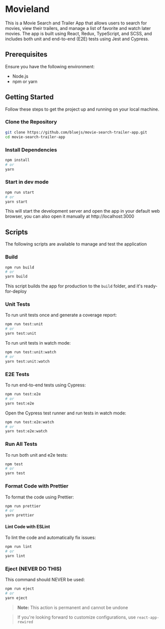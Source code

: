 # Movieland

This is a Movie Search and Trailer App that allows users to search for movies, view their trailers, and manage a list of favorite and watch later movies. The app is built using React, Redux, TypeScript, and SCSS, and includes both unit and end-to-end (E2E) tests using Jest and Cypress.

## Prerequisites

Ensure you have the following environment:

- Node.js
- npm or yarn

## Getting Started

Follow these steps to get the project up and running on your local machine.

### Clone the Repository

```bash
git clone https://github.com/bluejs/movie-search-trailer-app.git
cd movie-search-trailer-app
```

### Install Dependencies

```bash
npm install
# or
yarn
```

### Start in dev mode

```bash
npm run start
# or
yarn start
```

This will start the development server and open the app in your default web browser, you can also open it manually at http://localhost:3000

## Scripts

The following scripts are available to manage and test the application

### Build

```bash
npm run build
# or
yarn build
```

This script builds the app for production to the `build` folder, and it's ready-for-deploy

### Unit Tests

To run unit tests once and generate a coverage report:

```bash
npm run test:unit
# or
yarn test:unit
```

To run unit tests in watch mode:

```bash
npm run test:unit:watch
# or
yarn test:unit:watch
```

### E2E Tests

To run end-to-end tests using Cypress:

```bash
npm run test:e2e
# or
yarn test:e2e
```

Open the Cypress test runner and run tests in watch mode:

```bash
npm run test:e2e:watch
# or
yarn test:e2e:watch
```

### Run All Tests

To run both unit and e2e tests:

```bash
npm test
# or
yarn test
```

### Format Code with Prettier

To format the code using Prettier:

```bash
npm run prettier
# or
yarn prettier
```

#### Lint Code with ESLint

To lint the code and automatically fix issues:

```bash
npm run lint
# or
yarn lint
```

### Eject (NEVER DO THIS)

This command should NEVER be used:

```bash
npm run eject
# or
yarn eject
```

> **Note:** This action is permanent and cannot be undone

> If you're looking forward to customize configurations, use `react-app-rewired`
